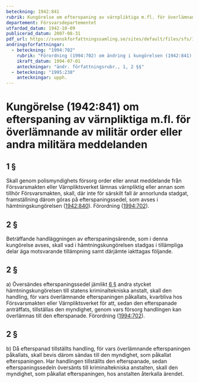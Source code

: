 ```yaml
---
beteckning: 1942:841
rubrik: Kungörelse om efterspaning av värnpliktiga m.fl. för överlämnande av militär order eller andra militära meddelanden
departement: Försvarsdepartementet
utfardad_datum: 1942-10-09
publicerad_datum: 2007-08-31
pdf_url: https://svenskforfattningssamling.se/sites/default/files/sfs/1942-10/SFS1942-841.pdf
andringsforfattningar:
  - beteckning: "1994:702"
    rubrik: "Förordning (1994:702) om ändring i kungörelsen (1942:841) med vissa föreskrifter angående efterspaning av värnpliktiga m.fl. för överlämnande av order eller andra meddelanden från militär myndighet"
    ikraft_datum: 1994-07-01
    anteckningar: "ändr. författningsrubr., 1, 2 §§"
  - beteckning: "1995:238"
    anteckningar: upph.
---
```


# Kungörelse (1942:841) om efterspaning av värnpliktiga m.fl. för överlämnande av militär order eller andra militära meddelanden

## 1 §

Skall genom polismyndighets försorg order eller annat meddelande från Försvarsmakten eller Värnpliktsverket lämnas värnpliktig eller annan som tillhör Försvarsmakten, skall, där inte för särskilt fall är annorlunda stadgat, framställning därom göras på efterspaningssedel, som avses i hämtningskungörelsen ([1942:840](https://selex.se/eli/sfs/1942/840)). Förordning ([1994:702](https://selex.se/eli/sfs/1994/702)).

## 2 §

Beträffande handläggningen av efterspaningsärende, som i denna kungörelse avses, skall vad i hämtningskungörelsen stadgas i tillämpliga delar äga motsvarande tillämpning samt därjämte iakttagas följande.

## 2 §

a) Översändes efterspaningssedel jämlikt [6 §](#6) andra stycket hämtningskungörelsen till statens kriminaltekniska anstalt, skall den handling, för vars överlämnande efterspaningen påkallats, kvarbliva hos Försvarsmakten eller Värnpliktsverket för att, sedan den efterspanade anträffats, tillställas den myndighet, genom vars försorg handlingen kan överlämnas till den efterspanade. Förordning ([1994:702](https://selex.se/eli/sfs/1994/702)).

## 2 §

b) Då efterspanad tillställts handling, för vars överlämnande efterspaningen påkallats, skall bevis därom sändas till den myndighet, som påkallat efterspaningen. Har handlingen tillställts den efterspanade, sedan efterspaningssedeln översänts till kriminaltekniska anstalten, skall den myndighet, som påkallat efterspaningen, hos anstalten återkalla ärendet.
